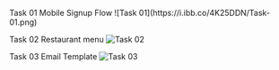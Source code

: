 <p align=centre>
Task 01 Mobile Signup Flow
![Task 01](https://i.ibb.co/4K25DDN/Task-01.png)

Task 02 Restaurant menu
![Task 02](https://i.ibb.co/cFnRSC1/Task.png)

Task 03 Email Template
![Task 03](https://i.ibb.co/30rSqPp/TASK-2.png)


